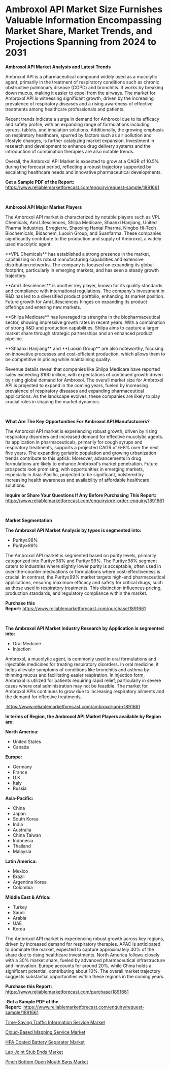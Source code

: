 <p><h1>Ambroxol API Market Size Furnishes Valuable Information Encompassing Market Share, Market Trends, and Projections Spanning from 2024 to 2031</h1></p><p><strong>Ambroxol API Market Analysis and Latest Trends</strong></p>
<p><p>Ambroxol API is a pharmaceutical compound widely used as a mucolytic agent, primarily in the treatment of respiratory conditions such as chronic obstructive pulmonary disease (COPD) and bronchitis. It works by breaking down mucus, making it easier to expel from the airways. The market for Ambroxol API is witnessing significant growth, driven by the increasing prevalence of respiratory diseases and a rising awareness of effective treatments among healthcare professionals and patients.</p><p>Recent trends indicate a surge in demand for Ambroxol due to its efficacy and safety profile, with an expanding range of formulations including syrups, tablets, and inhalation solutions. Additionally, the growing emphasis on respiratory healthcare, spurred by factors such as air pollution and lifestyle changes, is further catalyzing market expansion. Investment in research and development to enhance drug delivery systems and the introduction of combination therapies are also notable trends. </p><p>Overall, the Ambroxol API Market is expected to grow at a CAGR of 10.5% during the forecast period, reflecting a robust trajectory supported by escalating healthcare needs and innovative pharmaceutical developments.</p></p>
<p><strong>Get a Sample PDF of the Report:&nbsp;</strong> <a href="https://www.reliablemarketforecast.com/enquiry/request-sample/1891661?utm_campaign=1130&utm_medium=2&utm_source=Github&utm_content=ia&utm_term=24102024&utm_id=ambroxol-api">https://www.reliablemarketforecast.com/enquiry/request-sample/1891661</a></p>
<p>&nbsp;</p>
<p><strong>Ambroxol API Major Market Players</strong></p>
<p><p>The Ambroxol API market is characterized by notable players such as VPL Chemicals, Ami Lifesciences, Shilpa Medicare, Shaanxi Hanjiang, United Pharma Industries, Erregierre, Shaoxing Hantai Pharma, Ningbo Hi-Tech Biochemicals, Bidachem, Luoxin Group, and Suanfarma. These companies significantly contribute to the production and supply of Ambroxol, a widely used mucolytic agent.</p><p>**VPL Chemicals** has established a strong presence in the market, capitalizing on its robust manufacturing capabilities and extensive distribution networks. The company is focused on expanding its global footprint, particularly in emerging markets, and has seen a steady growth trajectory.</p><p>**Ami Lifesciences** is another key player, known for its quality standards and compliance with international regulations. The company's investment in R&D has led to a diversified product portfolio, enhancing its market position. Future growth for Ami Lifesciences hinges on expanding its product offerings and entering new markets.</p><p>**Shilpa Medicare** has leveraged its strengths in the biopharmaceutical sector, showing impressive growth rates in recent years. With a combination of strong R&D and production capabilities, Shilpa aims to capture a larger market share through strategic partnerships and an enhanced product pipeline.</p><p>**Shaanxi Hanjiang** and **Luoxin Group** are also noteworthy, focusing on innovative processes and cost-efficient production, which allows them to be competitive in pricing while maintaining quality.</p><p>Revenue details reveal that companies like Shilpa Medicare have reported sales exceeding $100 million, with expectations of continued growth driven by rising global demand for Ambroxol. The overall market size for Ambroxol API is projected to expand in the coming years, fueled by increasing prevalence of respiratory diseases and expanding pharmaceutical applications. As the landscape evolves, these companies are likely to play crucial roles in shaping the market dynamics.</p></p>
<p>&nbsp;</p>
<p><strong>What Are The Key Opportunities For Ambroxol API Manufacturers?</strong></p>
<p><p>The Ambroxol API market is experiencing robust growth, driven by rising respiratory disorders and increased demand for effective mucolytic agents. Its application in pharmaceuticals, primarily for cough syrups and respiratory treatments, supports a projected CAGR of 6-8% over the next five years. The expanding geriatric population and growing urbanization trends contribute to this uptick. Moreover, advancements in drug formulations are likely to enhance Ambroxol's market penetration. Future prospects look promising, with opportunities in emerging markets, especially in Asia-Pacific, projected to be significant, bolstered by increasing health awareness and availability of affordable healthcare solutions.</p></p>
<p><strong>Inquire or Share Your Questions If Any Before Purchasing This Report:</strong> <a href="https://www.reliablemarketforecast.com/enquiry/pre-order-enquiry/1891661?utm_campaign=1130&utm_medium=2&utm_source=Github&utm_content=ia&utm_term=24102024&utm_id=ambroxol-api">https://www.reliablemarketforecast.com/enquiry/pre-order-enquiry/1891661</a></p>
<p>&nbsp;</p>
<p><strong>Market Segmentation</strong></p>
<p><strong>The Ambroxol API Market Analysis by types is segmented into:</strong></p>
<p><ul><li>Purity≥98%</li><li>Purity≥99%</li></ul></p>
<p><p>The Ambroxol API market is segmented based on purity levels, primarily categorized into Purity≥98% and Purity≥99%. The Purity≥98% segment caters to industries where slightly lower purity is acceptable, often used in over-the-counter medications or formulations where cost-effectiveness is crucial. In contrast, the Purity≥99% market targets high-end pharmaceutical applications, ensuring maximum efficacy and safety for critical drugs, such as those used in respiratory treatments. This distinction influences pricing, production standards, and regulatory compliance within the market.</p></p>
<p><strong>Purchase this Report:&nbsp;</strong><a href="https://www.reliablemarketforecast.com/purchase/1891661?utm_campaign=1130&utm_medium=2&utm_source=Github&utm_content=ia&utm_term=24102024&utm_id=ambroxol-api">https://www.reliablemarketforecast.com/purchase/1891661</a></p>
<p>&nbsp;</p>
<p><strong>The Ambroxol API Market Industry Research by Application is segmented into:</strong></p>
<p><ul><li>Oral Medcine</li><li>Injection</li></ul></p>
<p><p>Ambroxol, a mucolytic agent, is commonly used in oral formulations and injectable medicines for treating respiratory disorders. In oral medicine, it helps alleviate symptoms of conditions like bronchitis and asthma by thinning mucus and facilitating easier respiration. In injection form, Ambroxol is utilized for patients requiring rapid relief, particularly in severe cases where oral administration may not be feasible. The market for Ambroxol APIs continues to grow due to increasing respiratory ailments and the demand for effective treatments.</p></p>
<p><a href="https://www.reliablemarketforecast.com/ambroxol-api-r1891661?utm_campaign=1130&utm_medium=2&utm_source=Github&utm_content=ia&utm_term=24102024&utm_id=ambroxol-api">&nbsp;https://www.reliablemarketforecast.com/ambroxol-api-r1891661</a></p>
<p><strong>In terms of Region, the Ambroxol API Market Players available by Region are:</strong></p>
<p>
    <p> <strong> North America: </strong>
        <ul>
            <li>United States</li>
            <li>Canada</li>
        </ul>
        </p> 
    <p> <strong> Europe: </strong>
        <ul>
            <li>Germany</li>
            <li>France</li>
            <li>U.K.</li>
            <li>Italy</li>
            <li>Russia</li>
        </ul>
        </p> 
    <p> <strong> Asia-Pacific: </strong>
        <ul>
            <li>China</li>
            <li>Japan</li>
            <li>South Korea</li>
            <li>India</li>
            <li>Australia</li>
            <li>China Taiwan</li>
            <li>Indonesia</li>
            <li>Thailand</li>
            <li>Malaysia</li>
        </ul>
        </p> 
    <p> <strong> Latin America: </strong>
        <ul>
            <li>Mexico</li>
            <li>Brazil</li>
            <li>Argentina Korea</li>
            <li>Colombia</li>
        </ul>
        </p> 
    <p> <strong> Middle East & Africa: </strong>
        <ul>
            <li>Turkey</li>
            <li>Saudi</li>
            <li>Arabia</li>
            <li>UAE</li>
            <li>Korea</li>
        </ul>
    </p>
    </p>
<p><p>The Ambroxol API market is experiencing robust growth across key regions, driven by increased demand for respiratory therapies. APAC is anticipated to dominate the market, expected to capture approximately 40% of the share due to rising healthcare investments. North America follows closely with a 30% market share, fueled by advanced pharmaceutical infrastructure and innovation. Europe accounts for around 20%, while China holds a significant potential, contributing about 10%. The overall market trajectory suggests substantial opportunities within these regions in the coming years.</p></p>
<p><strong>Purchase this Report: </strong><a href="https://www.reliablemarketforecast.com/purchase/1891661?utm_campaign=1130&utm_medium=2&utm_source=Github&utm_content=ia&utm_term=24102024&utm_id=ambroxol-api">https://www.reliablemarketforecast.com/purchase/1891661</a></p>
<p>&nbsp;<strong>Get a Sample PDF of the Report:&nbsp;&nbsp;</strong><a href="https://www.reliablemarketforecast.com/enquiry/request-sample/1891661?utm_campaign=1130&utm_medium=2&utm_source=Github&utm_content=ia&utm_term=24102024&utm_id=ambroxol-api">https://www.reliablemarketforecast.com/enquiry/request-sample/1891661</a></p>
<p><strong></strong></p>
<p><p><a href="https://www.linkedin.com/pulse/navigating-global-time-saving-traffic-information-service-wh4uc?utm_campaign=1130&utm_medium=2&utm_source=Github&utm_content=ia&utm_term=24102024&utm_id=ambroxol-api">Time-Saving Traffic Information Service Market</a></p><p><a href="https://www.linkedin.com/pulse/sustainability-trends-cloud-based-mapping-service-industry-yxcyc?utm_campaign=1130&utm_medium=2&utm_source=Github&utm_content=ia&utm_term=24102024&utm_id=ambroxol-api">Cloud-Based Mapping Service Market</a></p><p><a href="https://github.com/habinadmshaulz/Market-Research-Report-List-1/blob/main/hpa-coated-battery-separator-market.md?utm_campaign=1130&utm_medium=2&utm_source=Github&utm_content=ia&utm_term=24102024&utm_id=ambroxol-api">HPA Coated Battery Separator Market</a></p><p><a href="https://issuu.com/reportprime-2/docs/lap-joint-stub-ends-market-size-203_2f6fae7e150392?utm_campaign=1130&utm_medium=2&utm_source=Github&utm_content=ia&utm_term=24102024&utm_id=ambroxol-api">Lap Joint Stub Ends Market</a></p><p><a href="https://github.com/markita8qfi/Market-Research-Report-List-1/blob/main/pinch-bottom-open-mouth-bags-market.md?utm_campaign=1130&utm_medium=2&utm_source=Github&utm_content=ia&utm_term=24102024&utm_id=ambroxol-api">Pinch Bottom Open Mouth Bags Market</a></p></p>